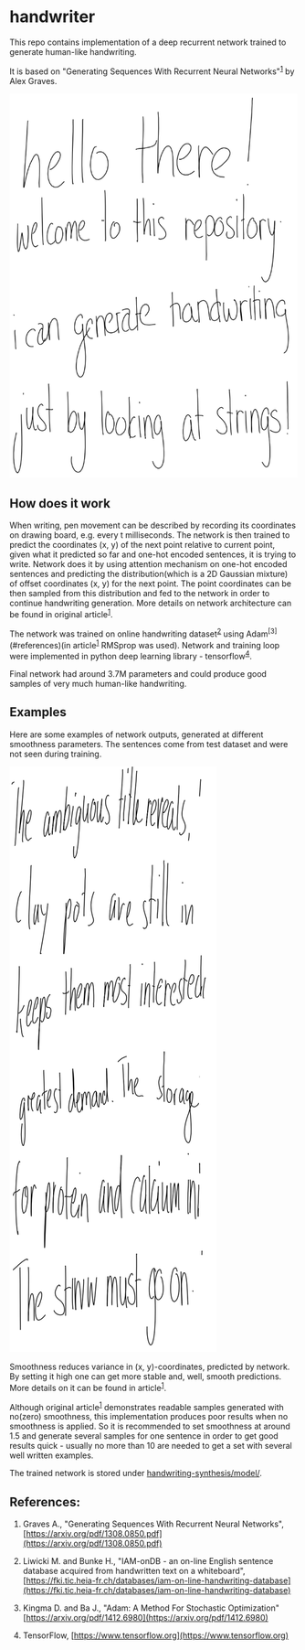 # handwriter

This repo contains implementation of a deep recurrent network trained to generate human-like handwriting. 

It is based on "Generating Sequences With Recurrent Neural Networks"<sup>[1](#references)</sup> by Alex Graves.

![examples](./images/examples.png)

## How does it work

When writing, pen movement can be described by recording its coordinates on drawing board, e.g. every t milliseconds. The network is then trained to predict the coordinates (x, y) of the next point relative to current point, given what it predicted so far and one-hot encoded sentences, it is trying to write. Network does it by using attention mechanism on one-hot encoded sentences and predicting the distribution(which is a 2D Gaussian mixture) of offset coordinates (x, y) for the next point. The point coordinates can be then sampled from this distribution and fed to the network in order to continue handwriting generation. More details on network architecture can be found in original article<sup>[1](#references)</sup>.

The network was trained on online handwriting dataset<sup>[2](#references)</sup> using Adam<sup>[3]</sup>(#references)(in article<sup>[1](#references)</sup> RMSprop was used). Network and training loop were implemented in python deep learning library - tensorflow<sup>[4](#references)</sup>.

Final network had around 3.7M parameters and could produce good samples of very much human-like handwriting.

## Examples

Here are some examples of network outputs, generated at different smoothness parameters. The sentences come from test dataset and were not seen during training.

![examples1](./images/examples1.png)

Smoothness reduces variance in (x, y)-coordinates, predicted by network. By setting it high one can get more stable and, well, smooth predictions. More details on it can be found in article<sup>[1](#references)</sup>.

Although original article<sup>[1](#references)</sup> demonstrates readable samples generated with no(zero) smoothness, this implementation produces poor results when no smoothness is applied. So it is recommended to set smoothness at around 1.5 and generate several samples for one sentence in order to get good results quick - usually no more than 10 are needed to get a set with several well written examples.

The trained network is stored under [handwriting-synthesis/model/](./handwriting-synthesis/model/).

## References:

1. Graves A., "Generating Sequences With Recurrent Neural Networks", [https://arxiv.org/pdf/1308.0850.pdf](https://arxiv.org/pdf/1308.0850.pdf)

2. Liwicki M. and Bunke H., "IAM-onDB - an on-line English sentence database acquired from handwritten text on a whiteboard", [https://fki.tic.heia-fr.ch/databases/iam-on-line-handwriting-database](https://fki.tic.heia-fr.ch/databases/iam-on-line-handwriting-database)

3. Kingma D. and Ba J., "Adam: A Method For Stochastic Optimization" [https://arxiv.org/pdf/1412.6980](https://arxiv.org/pdf/1412.6980)

4. TensorFlow, [https://www.tensorflow.org](https://www.tensorflow.org)
